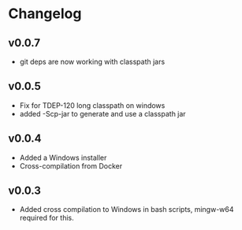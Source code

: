 # Changelog 
## v0.0.7
- git deps are now working with classpath jars
## v0.0.5
- Fix for TDEP-120 long classpath on windows
- added -Scp-jar to generate and use a classpath jar
## v0.0.4
- Added a Windows installer
- Cross-compilation from Docker
## v0.0.3
- Added cross compilation to Windows in bash scripts, mingw-w64 required for this.
